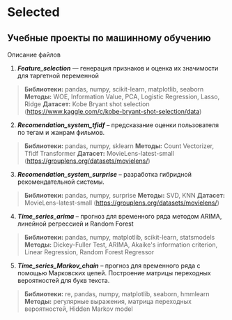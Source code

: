 ﻿# Selected
## Учебные проекты по машинному обучению

Описание файлов

1. ***Feature_selection*** — генерация признаков и оценка их значимости для таргетной переменной
> **Библиотеки:** pandas, numpy, scikit-learn, matplotlib, seaborn
> **Методы:** WOE, Information Value, PCA, Logistic Regression, Lasso, Ridge
> **Датасет:** Kobe Bryant shot selection (https://www.kaggle.com/c/kobe-bryant-shot-selection/data)

2. ***Recomendation_system_tfidf*** – предсказание оценки пользователя по тегам и жанрам фильмов.
> **Библиотеки:** pandas, numpy, sklearn
> **Методы:** Count Vectorizer, Tfidf Transformer
> **Датасет:** MovieLens-latest-small (https://grouplens.org/datasets/movielens/)

3. ***Recomendation_system_surprise*** – разработка гибридной рекомендательной системы.
> **Библиотеки:** pandas, numpy, surprise
> **Методы:** SVD, KNN
> **Датасет:** MovieLens-latest-small (https://grouplens.org/datasets/movielens/)

4. ***Time_series_arima*** – прогноз для временного ряда методом ARIMA, линейной регрессией и Random Forest
> **Библиотеки:** pandas, numpy, matplotlib, scikit-learn, statsmodels
> **Методы:** Dickey-Fuller Test, ARIMA, Akaike's information criterion, Linear Regression, Random Forest Regressor

5. ***Time_series_Markov_chain*** – прогноз для временного ряда с помощью Марковских цепей. Построение матрицы переходных вероятностей для букв текста.
> **Библиотеки:** re, pandas, numpy, matplotlib, seaborn, hmmlearn
> **Методы:** регулярные выражения, матрица переходных вероятностей, Hidden Markov model
